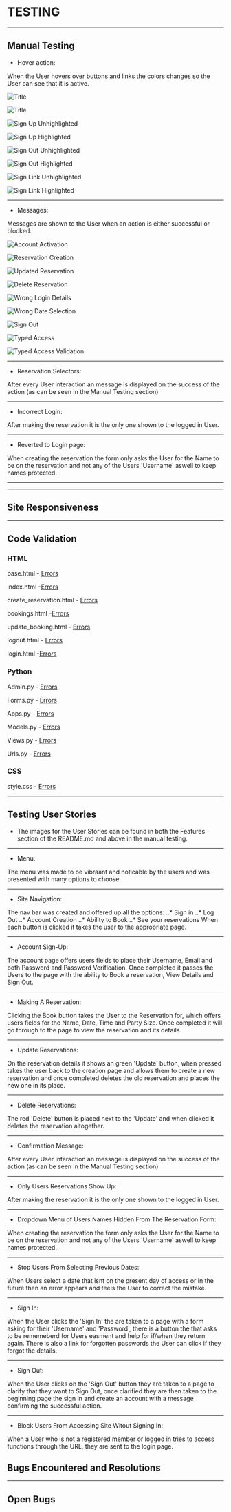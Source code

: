# TESTING

---

## Manual Testing

- Hover action:

When the User hovers over buttons and links the colors changes so the User can see that it is active.

 ![Title](media/images/pp4_title_unhighlighted.png)

 ![Title](media/images/pp4_title_highlighted.png)


 ![Sign Up Unhighlighted](media/images/pp4_signup_button_unhighlighted.png)

 ![Sign Up Highlighted](media/images/pp4_signup_button_highlighted.png)


 ![Sign Out Unhighlighted](media/images/pp4_signout_button_unhighlighted.png)

 ![Sign Out Highlighted](media/images/pp4_signout_button_highlighted.png)


 ![Sign Link Unhighlighted](media/images/pp4_sign_in_link_unhighlighted.png)

 ![Sign Link Highlighted](media/images/pp4_sign_in_link_highlighted.png)
 

---

- Messages:

Messages are shown to the User when an action is either successful or blocked.

 ![Account Activation](media/images/pp4_account_success_validation.png)


 ![Reservation Creation](media/images/pp4_reservation_validation.png)


 ![Updated Reservation](media/images/pp4_reservation_updated_validation.png)


 ![Delete Reservation](media/images/pp4_reservation_deleted_validation.png)


 ![Wrong Login Details](media/images/pp4_incorrect_login_credentials_validation.png)


 ![Wrong Date Selection](media/images/pp4_wrong_date_validation.png)


 ![Sign Out](media/images/pp4_signout_validation.png)


 ![Typed Access](media/images/pp4_typed_access.png)


 ![Typed Access Validation](media/images/pp4_typed_access_validation.png)


---

- Reservation Selectors:

After every User interaction an message is displayed on the success of the action (as can be seen in the Manual Testing section)

---

- Incorrect Login:

After making the reservation it is the only one shown to the logged in User.

---

- Reverted to Login page:

When creating the reservation the form only asks the User for the Name to be on the reservation and not any of the Users 'Username' aswell to keep names protected.

---

---

## Site Responsiveness

---

## Code Validation

### HTML
base.html - [Errors](media/images/pp4_base.html_validation.png)

index.html -[Errors](media/images/pp4_index.html_validation.png)

create_reservation.html - [Errors](media/images/pp4_create_reservation.html_validation.png)

bookings.html -[Errors](media/images/pp4_bookings.html_validation.png)

update_booking.html - [Errors](media/images/pp4_update_reservation.html_validation.png)

logout.html - [Errors](media/images/pp4_logout.html_validation.png)

login.html -[Errors](media/images/pp4_login.html_validation.png)

### Python

Admin.py - [Errors](media/images/pp4_css_admin.py_validation.png)

Forms.py - [Errors](media/images/pp4_css_forms.py_validation.png)

Apps.py - [Errors](media/images/pp4_css_apps.py_validation.png)

Models.py - [Errors](media/images/pp4_css_models.py_validation.png)

Views.py - [Errors](media/images/pp4_css_views.py_validation.png)

Urls.py - [Errors](media/images/pp4_css_urls.py_validation.png)

### CSS

style.css - [Errors](media/images/pp4_css_validation.png)

---

## Testing User Stories

- The images for the User Stories can be found in both the Features section of the README.md and above in the manual testing.

---

- Menu:

The menu was made to be vibraant and noticable by the users and was presented with many options to choose.

---

- Site Navigation:

The nav bar was created and offered up all the options:
 ..* Sign in
 ..* Log Out
 ..* Account Creation
 ..* Ability to Book
 ..* See your reservations
 When each button is clicked it takes the user to the appropriate page.

 ---

- Account Sign-Up:

The account page offers users fields to place their Username, Email and both Password and Password Verification. Once completed it passes the Users to the page with the ability to Book a reservation, View Details and Sign Out.

---

- Making A Reservation:

Clicking the Book button takes the User to the Reservation for, which offers users fields for the Name, Date, Time and Party Size. Once completed it will go through to the page to view the reservation and its details.

---

- Update Reservations:

On the reservation details it shows an green 'Update' button, when pressed takes the user back to the creation page and allows them to create a new reservation and once completed deletes the old reservation and places the new one in its place.

---

- Delete Reservations:

The red 'Delete' button is placed next to the 'Update' and when clicked it deletes the reservation altogether.

---

- Confirmation Message:

After every User interaction an message is displayed on the success of the action (as can be seen in the Manual Testing section)

---

- Only Users Reservations Show Up:

After making the reservation it is the only one shown to the logged in User.

---

- Dropdown Menu of Users Names Hidden From The Reservation Form:

When creating the reservation the form only asks the User for the Name to be on the reservation and not any of the Users 'Username' aswell to keep names protected.

---

- Stop Users From Selecting Previous Dates:

When Users select a date that isnt on the present day of access or in the future then an error appears and teels the User to correct the mistake.

---

- Sign In:

When the User clicks the 'Sign In' the are taken to a page with a form asking for their 'Username' and 'Password', there is a button the that asks to be rememeberd for Users easment and help for if/when they return again. There is also a link for forgotten passwords the User can click if they forgot the details.

---

- Sign Out:

When the User clicks on the 'Sign Out' button they are taken to a page to clarify that they want to Sign Out, once clarified they are then taken to the beginning page the sign in and create an account with a message confirming the successful action.

---

- Block Users From Accessing Site Witout Signing In:

When a User who is not a registered member or logged in tries to access functions through the URL, they are sent to the login page. 

## Bugs Encountered and Resolutions

---

## Open Bugs